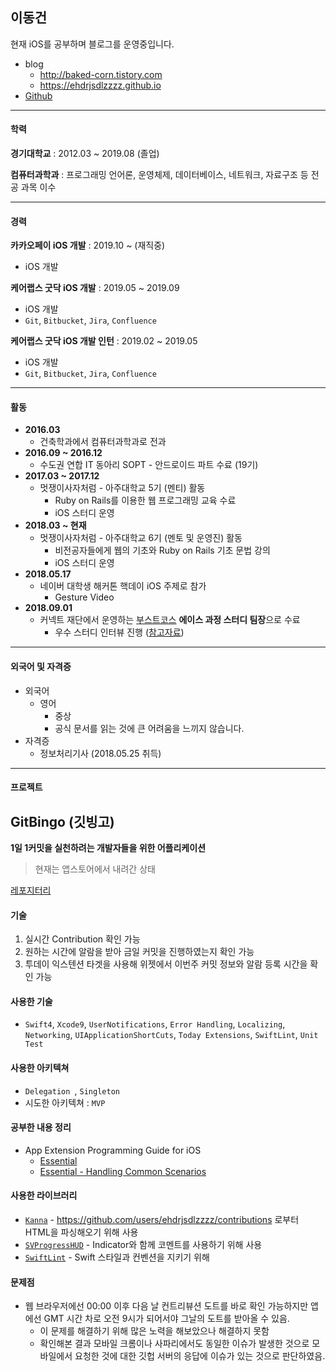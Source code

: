##  이동건

현재 iOS를 공부하며 블로그를 운영중입니다.

- blog
  - http://baked-corn.tistory.com
  - https://ehdrjsdlzzzz.github.io
- [Github](https://github.com/protocorn93)

---

#### 학력

**경기대학교** : 2012.03 ~ 2019.08 (졸업)

**컴퓨터과학과** : 프로그래밍 언어론, 운영체제, 데이터베이스, 네트워크, 자료구조 등 전공 과목 이수

---

#### 경력

**카카오페이 iOS 개발** : 2019.10 ~ (재직중)
- iOS 개발

**케어랩스 굿닥 iOS 개발** : 2019.05 ~ 2019.09

- iOS 개발
- `Git`, `Bitbucket`, `Jira`, `Confluence`

**케어랩스 굿닥 iOS 개발 인턴** : 2019.02 ~ 2019.05

- iOS 개발
- `Git`, `Bitbucket`, `Jira`, `Confluence`

---
#### 활동

- **2016.03**
  - 건축학과에서 컴퓨터과학과로 전과
- **2016.09 ~ 2016.12**
  -  수도권 연합 IT 동아리 SOPT - 안드로이드 파트 수료 (19기)
- **2017.03 ~ 2017.12**
  - 멋쟁이사자처럼 - 아주대학교 5기 (멘티) 활동
    - Ruby on Rails를 이용한 웹 프로그래밍 교육 수료
    - iOS 스터디 운영
- **2018.03 ~ 현재**
  - 멋쟁이사자처럼 - 아주대학교 6기 (멘토 및 운영진) 활동
    - 비전공자들에게 웹의 기초와 Ruby on Rails 기초 문법 강의
    - iOS 스터디 운영
- **2018.05.17**
  - 네이버 대학생 해커톤 핵데이 iOS 주제로 참가
    - Gesture Video
- **2018.09.01**
  - 커넥트 재단에서 운영하는 [부스트코스](https://www.edwith.org/boostcourse-ios) **에이스 과정 스터디 팀장**으로 수료
    - 우수 스터디 인터뷰 진행 ([참고자료](https://m.post.naver.com/viewer/postView.nhn?volumeNo=16674489&memberNo=34635212))

---

#### 외국어 및 자격증

- 외국어
  - 영어
    - 중상
    - 공식 문서를 읽는 것에 큰 어려움을 느끼지 않습니다. 
- 자격증
  - 정보처리기사 (2018.05.25 취득)

---

#### 프로젝트

## GitBingo (깃빙고)

**1일 1커밋을 실천하려는 개발자들을 위한 어플리케이션**

> 현재는 앱스토어에서 내려간 상태

[레포지터리](https://github.com/ehdrjsdlzzzz/GitBingo)



#### 기술

1. 실시간 Contribution 확인 가능
2. 원하는 시간에 알람을 받아 금일 커밋을 진행하였는지 확인 가능
3. 투데이 익스텐션 타겟을 사용해 위젯에서 이번주 커밋 정보와 알람 등록 시간을 확인 가능

#### 사용한 기술

- `Swift4`, `Xcode9`, `UserNotifications`, `Error Handling`, `Localizing`, `Networking`, `UIApplicationShortCuts`, `Today Extensions`, `SwiftLint`, `Unit Test`

#### 사용한 아키텍쳐

- `Delegation `, `Singleton`
- 시도한 아키텍쳐 : `MVP`

#### 공부한 내용 정리

- App Extension Programming Guide for iOS
  - [Essential](https://ehdrjsdlzzzz.github.io/2018/10/03/App-Extension-Programming-Guide-1/)
  - [Essential - Handling Common Scenarios](https://ehdrjsdlzzzz.github.io/2018/10/09/App-Extension-Programming-Guide-2/)

#### 사용한 라이브러리

- [`Kanna`](https://github.com/tid-kijyun/Kanna) - https://github.com/users/ehdrjsdlzzzz/contributions 로부터 HTML을 파싱해오기 위해 사용
- [`SVProgressHUD`](https://github.com/SVProgressHUD/SVProgressHUD) - Indicator와 함께 코멘트를 사용하기 위해 사용
- [`SwiftLint`](https://github.com/realm/SwiftLint) - Swift 스타일과 컨벤션을 지키기 위해

#### 문제점

- 웹 브라우저에선 00:00 이후 다음 날 컨트리뷰션 도트를 바로 확인 가능하지만 앱에선 GMT 시간 차로 오전 9시가 되어서야 그날의 도트를 받아올 수 있음.
  - 이 문제를 해결하기 위해 많은 노력을 해보았으나 해결하지 못함
  - 확인해본 결과 모바일 크롬이나 사파리에서도 동일한 이슈가 발생한 것으로 모바일에서 요청한 것에 대한 깃헙 서버의 응답에 이슈가 있는 것으로 판단하였음.
